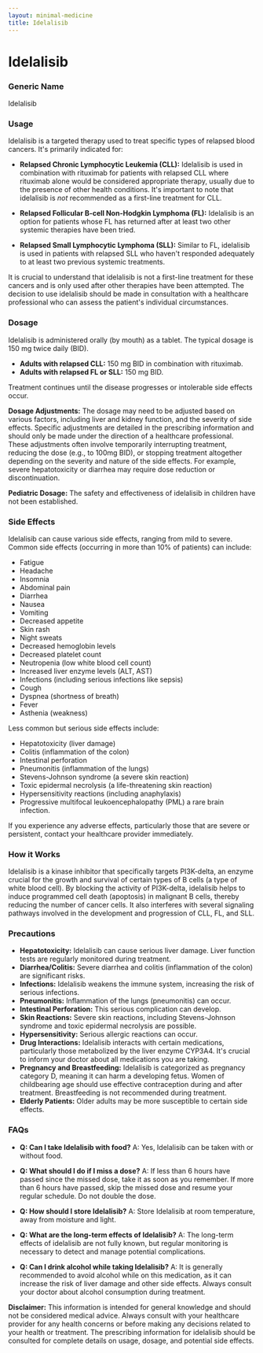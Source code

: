 ```yaml
---
layout: minimal-medicine
title: Idelalisib
---
```


# Idelalisib
### Generic Name
Idelalisib

### Usage

Idelalisib is a targeted therapy used to treat specific types of relapsed blood cancers.  It's primarily indicated for:

* **Relapsed Chronic Lymphocytic Leukemia (CLL):**  Idelalisib is used in combination with rituximab for patients with relapsed CLL where rituximab alone would be considered appropriate therapy, usually due to the presence of other health conditions. It's important to note that idelalisib is *not* recommended as a first-line treatment for CLL.

* **Relapsed Follicular B-cell Non-Hodgkin Lymphoma (FL):** Idelalisib is an option for patients whose FL has returned after at least two other systemic therapies have been tried.

* **Relapsed Small Lymphocytic Lymphoma (SLL):** Similar to FL, idelalisib is used in patients with relapsed SLL who haven't responded adequately to at least two previous systemic treatments.

It is crucial to understand that idelalisib is not a first-line treatment for these cancers and is only used after other therapies have been attempted.  The decision to use idelalisib should be made in consultation with a healthcare professional who can assess the patient's individual circumstances.


### Dosage

Idelalisib is administered orally (by mouth) as a tablet.  The typical dosage is 150 mg twice daily (BID).  

* **Adults with relapsed CLL:** 150 mg BID in combination with rituximab.
* **Adults with relapsed FL or SLL:** 150 mg BID.

Treatment continues until the disease progresses or intolerable side effects occur.

**Dosage Adjustments:** The dosage may need to be adjusted based on various factors, including liver and kidney function, and the severity of side effects.  Specific adjustments are detailed in the prescribing information and should only be made under the direction of a healthcare professional.  These adjustments often involve temporarily interrupting treatment, reducing the dose (e.g., to 100mg BID), or stopping treatment altogether depending on the severity and nature of the side effects.  For example, severe hepatotoxicity or diarrhea may require dose reduction or discontinuation.

**Pediatric Dosage:** The safety and effectiveness of idelalisib in children have not been established.


### Side Effects

Idelalisib can cause various side effects, ranging from mild to severe.  Common side effects (occurring in more than 10% of patients) can include:

* Fatigue
* Headache
* Insomnia
* Abdominal pain
* Diarrhea
* Nausea
* Vomiting
* Decreased appetite
* Skin rash
* Night sweats
* Decreased hemoglobin levels
* Decreased platelet count
* Neutropenia (low white blood cell count)
* Increased liver enzyme levels (ALT, AST)
* Infections (including serious infections like sepsis)
* Cough
* Dyspnea (shortness of breath)
* Fever
* Asthenia (weakness)

Less common but serious side effects include:

* Hepatotoxicity (liver damage)
* Colitis (inflammation of the colon)
* Intestinal perforation
* Pneumonitis (inflammation of the lungs)
* Stevens-Johnson syndrome (a severe skin reaction)
* Toxic epidermal necrolysis (a life-threatening skin reaction)
* Hypersensitivity reactions (including anaphylaxis)
* Progressive multifocal leukoencephalopathy (PML) a rare brain infection.


If you experience any adverse effects, particularly those that are severe or persistent, contact your healthcare provider immediately.


### How it Works

Idelalisib is a kinase inhibitor that specifically targets PI3K-delta, an enzyme crucial for the growth and survival of certain types of B cells (a type of white blood cell).  By blocking the activity of PI3K-delta, idelalisib helps to induce programmed cell death (apoptosis) in malignant B cells, thereby reducing the number of cancer cells.  It also interferes with several signaling pathways involved in the development and progression of CLL, FL, and SLL.



### Precautions

* **Hepatotoxicity:** Idelalisib can cause serious liver damage. Liver function tests are regularly monitored during treatment.
* **Diarrhea/Colitis:** Severe diarrhea and colitis (inflammation of the colon) are significant risks.
* **Infections:** Idelalisib weakens the immune system, increasing the risk of serious infections.
* **Pneumonitis:** Inflammation of the lungs (pneumonitis) can occur.
* **Intestinal Perforation:** This serious complication can develop.
* **Skin Reactions:** Severe skin reactions, including Stevens-Johnson syndrome and toxic epidermal necrolysis are possible.
* **Hypersensitivity:** Serious allergic reactions can occur.
* **Drug Interactions:** Idelalisib interacts with certain medications, particularly those metabolized by the liver enzyme CYP3A4.  It's crucial to inform your doctor about all medications you are taking.
* **Pregnancy and Breastfeeding:** Idelalisib is categorized as pregnancy category D, meaning it can harm a developing fetus.  Women of childbearing age should use effective contraception during and after treatment.  Breastfeeding is not recommended during treatment.
* **Elderly Patients:** Older adults may be more susceptible to certain side effects.


### FAQs

* **Q: Can I take Idelalisib with food?** A: Yes, Idelalisib can be taken with or without food.

* **Q: What should I do if I miss a dose?** A: If less than 6 hours have passed since the missed dose, take it as soon as you remember. If more than 6 hours have passed, skip the missed dose and resume your regular schedule. Do not double the dose.

* **Q: How should I store Idelalisib?** A: Store Idelalisib at room temperature, away from moisture and light.

* **Q:  What are the long-term effects of Idelalisib?** A: The long-term effects of idelalisib are not fully known, but regular monitoring is necessary to detect and manage potential complications.

* **Q: Can I drink alcohol while taking Idelalisib?** A: It is generally recommended to avoid alcohol while on this medication, as it can increase the risk of liver damage and other side effects.  Always consult your doctor about alcohol consumption during treatment.


**Disclaimer:** This information is intended for general knowledge and should not be considered medical advice. Always consult with your healthcare provider for any health concerns or before making any decisions related to your health or treatment.  The prescribing information for idelalisib should be consulted for complete details on usage, dosage, and potential side effects.
